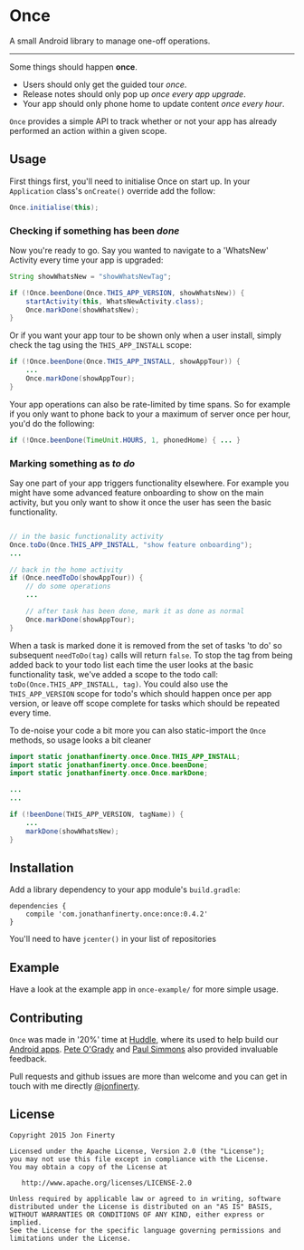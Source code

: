 # Once
A small Android library to manage one-off operations.

----

Some things should happen **once**.
* Users should only get the guided tour _once_. 
* Release notes should only pop up _once every app upgrade_. 
* Your app should only phone home to update content _once every hour_.

`Once` provides a simple API to track whether or not your app has already performed an action within a given scope.

## Usage

First things first, you'll need to initialise Once on start up. In your `Application` class's `onCreate()` override add the follow:

```java
Once.initialise(this);
```


### Checking if something has been _done_

Now you're ready to go. Say you wanted to navigate to a 'WhatsNew' Activity every time your app is upgraded:

```java
String showWhatsNew = "showWhatsNewTag";

if (!Once.beenDone(Once.THIS_APP_VERSION, showWhatsNew)) {
    startActivity(this, WhatsNewActivity.class);
    Once.markDone(showWhatsNew);
}
```

Or if you want your app tour to be shown only when a user install, simply check the tag using the `THIS_APP_INSTALL` scope:

```java
if (!Once.beenDone(Once.THIS_APP_INSTALL, showAppTour)) {
    ...
    Once.markDone(showAppTour);
}
```

Your app operations can also be rate-limited by time spans. So for example if you only want to phone back to your a maximum of server once per hour, you'd do the following: 
```java
if (!Once.beenDone(TimeUnit.HOURS, 1, phonedHome) { ... }
```


### Marking something as _to do_

Say one part of your app triggers functionality elsewhere. For example you might have some advanced feature onboarding to show on the main activity, but you only want to show it once the user has seen the basic functionality.

```java

// in the basic functionality activity
Once.toDo(Once.THIS_APP_INSTALL, "show feature onboarding");
...

// back in the home activity
if (Once.needToDo(showAppTour)) {
    // do some operations
    ...

    // after task has been done, mark it as done as normal
    Once.markDone(showAppTour);
}
```

When a task is marked done it is removed from the set of tasks 'to do' so subsequent `needToDo(tag)` calls will return `false`. To stop the tag from being added back to your todo list each time the user looks at the basic functionality task, we've added a scope to the todo call: `toDo(Once.THIS_APP_INSTALL, tag)`. You could also use the `THIS_APP_VERSION` scope for todo's which should happen once per app version, or leave off scope complete for tasks which should be repeated every time.



To de-noise your code a bit more you can also static-import the `Once` methods, so usage looks a bit cleaner

```java
import static jonathanfinerty.once.Once.THIS_APP_INSTALL;
import static jonathanfinerty.once.Once.beenDone;
import static jonathanfinerty.once.Once.markDone;

...
...

if (!beenDone(THIS_APP_VERSION, tagName)) {
    ...
    markDone(showWhatsNew);
}
```

## Installation

Add a library dependency to your app module's `build.gradle`:

```
dependencies {
    compile 'com.jonathanfinerty.once:once:0.4.2'
}
```

You'll need to have `jcenter()` in your list of repositories

## Example

Have a look at the example app in `once-example/` for more simple usage.

## Contributing

`Once` was made in '20%' time at [Huddle](https://talentcommunity.huddle.com/), where its used to help build our [Android apps](https://play.google.com/store/apps/details?id=com.huddle.huddle). [Pete O'Grady](https://twitter.com/peteog) and [Paul Simmons](https://twitter.com/slamminsoup) also provided invaluable feedback.

Pull requests and github issues are more than welcome and you can get in touch with me directly [@jonfinerty](https://twitter.com/jonfinerty).

## License

```
Copyright 2015 Jon Finerty

Licensed under the Apache License, Version 2.0 (the "License");
you may not use this file except in compliance with the License.
You may obtain a copy of the License at

   http://www.apache.org/licenses/LICENSE-2.0

Unless required by applicable law or agreed to in writing, software
distributed under the License is distributed on an "AS IS" BASIS,
WITHOUT WARRANTIES OR CONDITIONS OF ANY KIND, either express or implied.
See the License for the specific language governing permissions and
limitations under the License.
```
